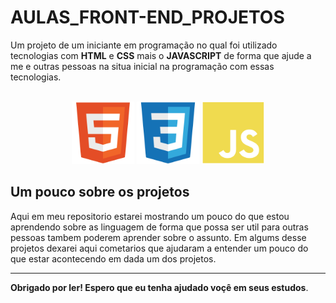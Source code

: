 # AULAS_FRONT-END_PROJETOS
Um projeto de um iniciante em programação no qual foi utilizado tecnologias com **HTML** e **CSS** mais o **JAVASCRIPT**  de forma que ajude a me e outras pessoas na situa inicial na programação com essas tecnologias.


<div align="center" style="display: inline_block">

  <br>
  <img alt="HTML" height="100" width="100" src="https://raw.githubusercontent.com/devicons/devicon/master/icons/html5/html5-original.svg">
  <img alt="CSS" height="100" width="100" src="https://raw.githubusercontent.com/devicons/devicon/master/icons/css3/css3-original.svg">
  <img alt="Js" height="100" width="100" src="https://raw.githubusercontent.com/devicons/devicon/master/icons/javascript/javascript-plain.svg">

</div>


## Um pouco sobre os projetos 

Aqui em meu repositorio estarei mostrando um pouco do que estou aprendendo sobre as linguagem de forma que possa ser util para outras pessoas tambem poderem aprender sobre o assunto.
Em algums desse projetos dexarei aqui cometarios que ajudaram a entender um pouco do que estar acontecendo em dada um dos projetos.

---

**Obrigado por ler! Espero que eu tenha ajudado voçê em seus estudos**.
